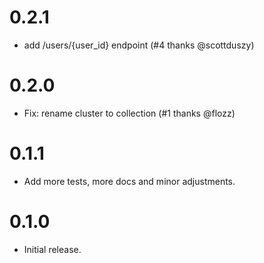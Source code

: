 # 0.2.1

- add /users/{user_id} endpoint (#4 thanks @scottduszy)

# 0.2.0

- Fix: rename cluster to collection (#1 thanks @flozz)

# 0.1.1

- Add more tests, more docs and minor adjustments.

# 0.1.0

- Initial release.
